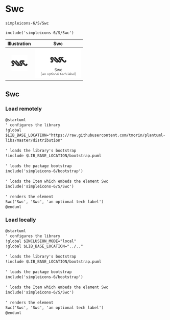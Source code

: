 # Swc


```text
simpleicons-6/S/Swc
```

```text
include('simpleicons-6/S/Swc')
```



| Illustration | Swc |
| :---: | :---: |
| ![illustration for Illustration](../../simpleicons-6/S/Swc.png) | ![illustration for Swc](../../simpleicons-6/S/Swc.Local.png) |




## Swc

### Load remotely
```plantuml
@startuml
' configures the library
!global $LIB_BASE_LOCATION="https://raw.githubusercontent.com/tmorin/plantuml-libs/master/distribution"

' loads the library's bootstrap
!include $LIB_BASE_LOCATION/bootstrap.puml

' loads the package bootstrap
include('simpleicons-6/bootstrap')

' loads the Item which embeds the element Swc
include('simpleicons-6/S/Swc')

' renders the element
Swc('Swc', 'Swc', 'an optional tech label')
@enduml
```

### Load locally
```plantuml
@startuml
' configures the library
!global $INCLUSION_MODE="local"
!global $LIB_BASE_LOCATION="../.."

' loads the library's bootstrap
!include $LIB_BASE_LOCATION/bootstrap.puml

' loads the package bootstrap
include('simpleicons-6/bootstrap')

' loads the Item which embeds the element Swc
include('simpleicons-6/S/Swc')

' renders the element
Swc('Swc', 'Swc', 'an optional tech label')
@enduml
```

